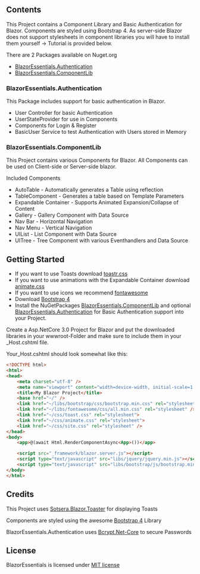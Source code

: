 
## Contents
This Project contains a Component Library and Basic Authentication for Blazor. Components are styled using Bootstrap 4. As server-side Blazor does not support stylesheets in component libraries you will have to install them yourself -> Tutorial is provided below.

There are 2 Packages available on Nuget.org

- [BlazorEssentials.Authentication](https://www.nuget.org/packages/BlazorEssentials.Authentication/)
- [BlazorEssentials.ComponentLib](https://www.nuget.org/packages/BlazorEssentials.ComponentLib/)

### BlazorEssentials.Authentication
This Package includes support for basic authentication in Blazor.
- User Controller for basic Authentication
- UserStateProvider for use in Components
- Components for Login & Register
- BasicUser Service to test Authentication with Users stored in Memory

### BlazorEssentials.ComponentLib
This Project contains various Components for Blazor. All Components can be used on Client-side or Server-side blazor.

Included Components
- AutoTable - Automatically generates a Table using reflection
- TableComponent - Generates a table based on Template Parameters
- Expandable Container - Supports Animated Expansion/Collapse of Content
- Gallery - Gallery Component with Data Source
- Nav Bar - Horizontal Navigation
- Nav Menu - Vertical Navigation
- UIList - List Component with Data Source
- UITree - Tree Component with various Eventhandlers and Data Source
  

## Getting Started
- If you want to use Toasts download [toastr.css](https://github.com/CodeSeven/toastr/tree/master/build)
- If you want to use animations with the Expandable Container download [animate.css](https://daneden.github.io/animate.css/)
- If you want to use icons we recommend [fontawesome](https://fontawesome.com/start)
- Download [Bootstrap 4](https://getbootstrap.com/docs/4.0/getting-started/introduction/)
- Install the NuGetPackages [BlazorEssentials.ComponentLib](https://www.nuget.org/packages/BlazorEssentials.ComponentLib/) and optional [BlazorEssentials.Authentication](https://www.nuget.org/packages/BlazorEssentials.Authentication/) for Basic Authentication support into your Project.

Create a Asp.NetCore 3.0 Project for Blazor and put the downloaded libraries in your wwwroot-Folder and make sure to include them in your _Host.cshtml file.

Your_Host.cshtml should look somewhat like this:
```html
<!DOCTYPE html>
<html>
<head>
    <meta charset="utf-8" />
    <meta name="viewport" content="width=device-width, initial-scale=1.0" />
    <title>My Blazor Project</title>
    <base href="~/" />
    <link href="~/libs/bootstrap/css/bootstrap.min.css" rel="stylesheet" />
    <link href="~/libs/fontawesome/css/all.min.css" rel="stylesheet" />
    <link href="~/css/toast.css" rel="stylesheet">
    <link href="~/css/animate.css" rel="stylesheet">
    <link href="~/css/site.css" rel="stylesheet" />
</head>
<body>
    <app>@(await Html.RenderComponentAsync<App>())</app>

    <script src="_framework/blazor.server.js"></script>
    <script type="text/javascript" src="libs/jquery/jquery.min.js"></script>
    <script type="text/javascript" src="libs/bootstrap/js/bootstrap.min.js"></script>
</body>
</html>

```



## Credits

This Project uses [Sotsera.Blazor.Toaster](https://github.com/sotsera/sotsera.blazor.toaster/blob/master/README.md) for displaying Toasts

Components are styled using the awesome [Bootstrap 4](https://getbootstrap.com/docs/4.0/getting-started/introduction/) Library

BlazorEssentials.Authentication uses [Bcrypt.Net-Core](https://github.com/neoKushan/BCrypt.Net-Core) to secure Passwords

## License

BlazorEssentials is licensed under [MIT license](http://www.opensource.org/licenses/mit-license.php)